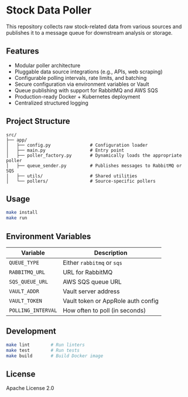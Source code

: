 # Stock Data Poller

This repository collects raw stock-related data from various sources and publishes it to a message queue for downstream analysis or storage.

## Features

- Modular poller architecture
- Pluggable data source integrations (e.g., APIs, web scraping)
- Configurable polling intervals, rate limits, and batching
- Secure configuration via environment variables or Vault
- Queue publishing with support for RabbitMQ and AWS SQS
- Production-ready Docker + Kubernetes deployment
- Centralized structured logging

## Project Structure

```
src/
├── app/
│   ├── config.py               # Configuration loader
│   ├── main.py                 # Entry point
│   ├── poller_factory.py       # Dynamically loads the appropriate poller
│   ├── queue_sender.py         # Publishes messages to RabbitMQ or SQS
│   ├── utils/                  # Shared utilities
│   └── pollers/                # Source-specific pollers
```

## Usage

```bash
make install
make run
```

## Environment Variables

| Variable               | Description                         |
|------------------------|-------------------------------------|
| `QUEUE_TYPE`           | Either `rabbitmq` or `sqs`          |
| `RABBITMQ_URL`         | URL for RabbitMQ                    |
| `SQS_QUEUE_URL`        | AWS SQS queue URL                   |
| `VAULT_ADDR`           | Vault server address                |
| `VAULT_TOKEN`          | Vault token or AppRole auth config  |
| `POLLING_INTERVAL`     | How often to poll (in seconds)      |

## Development

```bash
make lint        # Run linters
make test        # Run tests
make build       # Build Docker image
```

## License

Apache License 2.0
